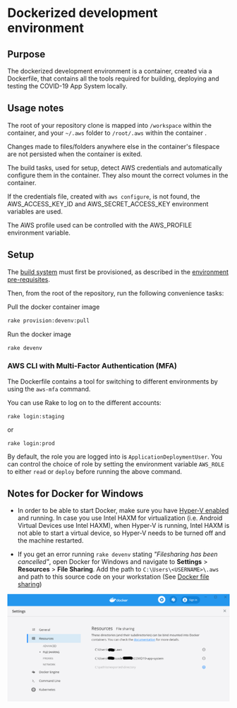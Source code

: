 # Dockerized development environment

## Purpose

The dockerized development environment is a container, created via a Dockerfile, that contains all the tools required for building, deploying and testing the COVID-19 App System locally.

## Usage notes
The root of your repository clone is mapped into `/workspace` within the container,
and your `~/.aws` folder to `/root/.aws` within the container .

Changes made to files/folders anywhere else in the container's filespace are not
persisted when the container is exited.

The build tasks, used for setup, detect AWS credentials and automatically configure them in the container. They also mount the correct volumes in the container.

If the credentials file, created with ```aws configure```, is not found, the AWS_ACCESS_KEY_ID and AWS_SECRET_ACCESS_KEY environment variables are used.

The AWS profile used can be controlled with the AWS_PROFILE environment variable.


## Setup

The [build system](../../../doc/BUILDSYSTEM.md) must first be provisioned, as described in the [environment pre-requisites](PROVISION_PREREQS.md).

Then, from the root of the repository, run the following convenience tasks:

Pull the docker container image

```bash
rake provision:devenv:pull
```

Run the docker image

```bash
rake devenv
```

### AWS CLI with Multi-Factor Authentication (MFA)

The Dockerfile contains a tool for switching to different environments
by using the `aws-mfa` command. 

You can use Rake to log on to the different accounts:
```
rake login:staging
```
or
```
rake login:prod
```
By default, the role you are logged into is `ApplicationDeploymentUser`.
You can control the choice of role by setting the environment variable
`AWS_ROLE` to either `read` or `deploy` before running the above command.

## Notes for Docker for Windows

- In order to be able to start Docker, make sure you have [Hyper-V enabled](https://docs.microsoft.com/en-us/virtualization/hyper-v-on-windows/quick-start/enable-hyper-v) and running.
In case you use Intel HAXM for virtualization (i.e. Android Virtual Devices use Intel HAXM), when Hyper-V is running, Intel HAXM is not able to start a virtual device, so Hyper-V needs to be turned off and the machine restarted.

- If you get an error running `rake devenv` stating _"Filesharing has been cancelled"_, open Docker for Windows and navigate to **Settings** > **Resources** > **File Sharing**. Add the path to  `C:\Users\<USERNAME>\.aws` and path to this source code on your workstation (See [Docker file sharing](https://docs.docker.com/docker-for-windows/#file-sharing))

![Windows file sharing for docker](docker_for_win_file_sharing.png)
